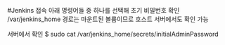 #Jenkins 접속
아래 명령어들 중 하나를 선택해 초기 비밀번호 확인
/var/jenkins_home 경로는 마운트된 볼륨이므로 호스트 서버에서도 확인 가능

서버에서 확인
$ sudo cat /var/jenkins_home/secrets/initialAdminPassword


